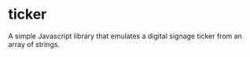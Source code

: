# ticker
A simple Javascript library that emulates a digital signage ticker from an array of strings.
